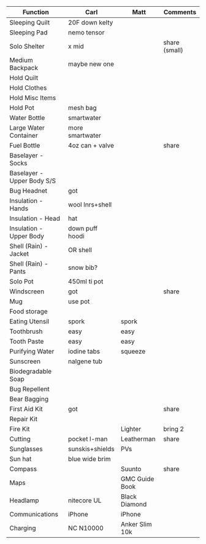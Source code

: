 | Function                   | Carl            | Matt            |    Comments    |
| -------------------------- | --------------- | --------------- |--------------- |
| Sleeping Quilt             | 20F down kelty  |                 |                |
| Sleeping Pad               | nemo tensor     |                 |                |
| Solo Shelter               | x mid           |                 | share (small)  |
| Medium Backpack            | maybe new one   |                 |                |
| Hold Quilt                 |                 |                 |                |
| Hold Clothes               |                 |                 |                |
| Hold Misc Items            |                 |                 |                |
| Hold Pot                   | mesh bag        |                 |                |
| Water Bottle               | smartwater      |                 |                |
| Large Water Container      | more smartwater |                 |                |
| Fuel Bottle                | 4oz can + valve |                 | share          |
| Baselayer - Socks          |                 |                 |                |
| Baselayer - Upper Body S/S |                 |                 |                |
| Bug Headnet                | got             |                 |                |
| Insulation - Hands         | wool lnrs+shell |                 |                |
| Insulation - Head          | hat             |                 |                |
| Insulation - Upper Body    | down puff hoodi |                 |                |
| Shell (Rain) - Jacket      | OR shell        |                 |                |
| Shell (Rain) - Pants       | snow bib?       |                 |                |
| Solo Pot                   | 450ml ti pot    |                 |                |
| Windscreen                 | got             |                 | share          |
| Mug                        | use pot         |                 |                |
| Food storage               |                 |                 |                |
| Eating Utensil             |      spork      |      spork      |                |
| Toothbrush                 |      easy       |      easy       |                |
| Tooth Paste                |      easy       |      easy       |                |
| Purifying Water            | iodine tabs     |     squeeze     |                |
| Sunscreen                  | nalgene tub     |                 |                |
| Biodegradable Soap         |                 |                 |                |
| Bug Repellent              |                 |                 |                |
| Bear Bagging               |                 |                 |                |
| First Aid Kit              | got             |                 | share          |
| Repair Kit                 |                 |                 |                |
| Fire Kit                   |                 |     Lighter     | bring 2        |
| Cutting                    | pocket l-man    |   Leatherman    | share          |
| Sunglasses                 | sunskis+shields |       PVs       |                |
| Sun hat                    | blue wide brim  |                 |                |
| Compass                    |                 |    Suunto       | share          |
| Maps                       |                 |  GMC Guide Book |                |
| Headlamp                   | nitecore UL     |  Black Diamond  |                |
| Communications             |      iPhone     |      iPhone     |                |
| Charging                   | NC N10000       | Anker Slim 10k  |                |
